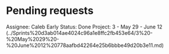 # Pending requests

Assignee: Caleb Early
Status: Done
Project: 3 - May 29 - June 12 (../Sprints%20d3ab014ae4024c96a1e8ffc2fb453e64/3%20-%20May%2029%20-%20June%2012%20778aafbd42264e25b6bbbe49d20b3e11.md)